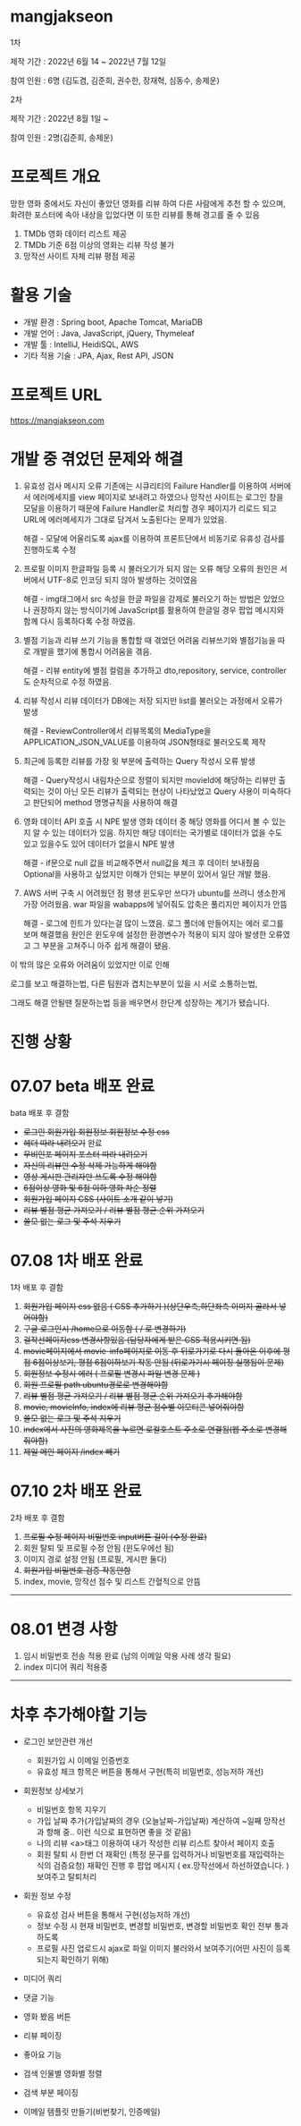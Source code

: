# mangjakseon
1차 

제작 기간 : 2022년 6월 14 ~ 2022년 7월 12일

참여 인원 : 6명 (김도겸, 김준희, 권수한, 장재혁, 심동수, 송제운)

2차

제작 기간 : 2022년 8월 1일 ~

참여 인원 : 2명(김준희, 송제운)



# 프로젝트 개요
망한 영화 중에서도 자신이 좋았던 영화를 리뷰 하여
다른 사람에게 추천 할 수 있으며,
화려한 포스터에 속아 내상을 입었다면 이 또한 리뷰를 통해 경고를 줄 수 있음


1. TMDb 영화 데이터 리스트 제공
2. TMDb 기준 6점 이상의 영화는 리뷰 작성 불가
3. 망작선 사이트 자체 리뷰 평점 제공

# 활용 기술
* 개발 환경 : Spring boot, Apache Tomcat, MariaDB
* 개발 언어 : Java, JavaScript, jQuery, Thymeleaf
* 개발 툴 : IntelliJ, HeidiSQL, AWS
* 기타 적용 기술 : JPA, Ajax, Rest API, JSON

# 프로젝트 URL
https://mangjakseon.com


# 개발 중 겪었던 문제와 해결
1. 유효성 검사 메시지 오류
   기존에는 시큐리티의 Failure Handler를 이용하여 서버에서 에러메세지를 view 페이지로
   보내려고 하였으나 망작선 사이트는 로그인 창을 모달을 이용하기 때문에 Failure Handler로 처리할 경우
   페이지가 리로드 되고 URL에 에러메세지가 그대로 담겨서 노출된다는 문제가 있었음.


      해결 - 모달에 어울리도록 ajax를 이용하여 프론트단에서 비동기로 유휴성 검사를 진행하도록 수정


2. 프로필 이미지 한글파일 등록 시 불러오기가 되지 않는 오류
   해당 오류의 원인은 서버에서 UTF-8로 인코딩 되지 않아 발생하는 것이였음


      해결 - img태그에서 src 속성을 한글 파일을 
      강제로 불러오기 하는 방법은 있었으나 권장하지 않는 방식이기에
      JavaScript를 활용하여 한글일 경우 팝업 메시지와 함께 다시 등록하다록 수정 하였음.


3. 별점 기능과 리뷰 쓰기 기능을 통합할 때 겪었던 어려움
   리뷰쓰기와 별점기능을 따로 개발을 했기에 통합시 어려움을 겪음.


      해결 - 리뷰 entity에 별점 컬럼을 추가하고 
      dto,repository, service, controller 도 순차적으로 수정 하였음.


4. 리뷰 작성시 리뷰 데이터가 DB에는 저장 되지만 list를 불러오는 과정에서 오류가 발생
   

      해결 - ReviewController에서 리뷰목록의 MediaType을 APPLICATION_JSON_VALUE를 
      이용하여 JSON형태로 불러오도록 제작


5. 최근에 등록한 리뷰를 가장 윗 부분에 출력하는 Query 작성시 오류 발생


      해결 - Query작성시 내림차순으로 정렬이 되지만 movieId에 해당하는 리뷰만 출력되는 것이 아닌
      모든 리뷰가 출력되는 현상이 나타났었고 
      Query 사용이 미숙하다고 판단되어 method 명명규칙을 사용하여 해결


6. 영화 데이터 API 호출 시 NPE 발생
   영화 데이터 중 해당 영화를 어디서 볼 수 있는지 알 수 있는 데이터가 있음.
   하지만 해당 데이터는 국가별로 데이터가 없을 수도 있고 있을수도 있어 데이터가 없을시 NPE 발생


      해결 - if문으로 null 값을 비교해주면서 null값을 체크 후 데이터 보내줬음
      Optional을 사용하고 싶었지만 이해가 안되는 부분이 있어서 일단 개발 했음.


7. AWS 서버 구축 시 어려웠던 점
   평생 윈도우만 쓰다가 ubuntu를 쓰려니 생소한게 가장 어려웠음.
   war 파일을 wabapps에 넣어줘도 압축은 풀리지만 페이지가 안뜸


      해결 - 로그에 힌트가 있다는걸 많이 느꼈음.
      로그 폴더에 만들어지는 에러 로그를 보며 해결했음
      원인은 윈도우에 설정한 환경변수가 적용이 되지 않아 발생한 오류였고 
      그 부분을 고쳐주니 아주 쉽게 해결이 됐음.

이 밖의 많은 오류와 어려움이 있었지만 이로 인해

로그를 보고 해결하는법, 다른 팀원과 겹치는부분이 있을 시 서로 소통하는법,

그래도 해결 안될땐 질문하는법 등을 배우면서 한단계 성장하는 계기가 됐습니다.

# 진행 상황


# 07.07 beta 배포 완료

bata 배포 후 결함
* ~~로그인 회원가입 회원정보 회원정보 수정 css~~ 
* ~~헤더 따라 내려오기~~ 완료
* ~~무비인포 페이지 포스터 따라 내려오기~~ 
* ~~자신의 리뷰만 수정 삭제 가능하게 해야함~~ 
* ~~영상 게시판 관리자만 쓰도록 수정 해야함~~ 
* ~~6점이상 영화 및 6점 이하 영화 차순 정렬~~
* ~~회원가입 페이지 CSS (사이트 소개 같이 넣기)~~
* ~~리뷰 별점 평균 가져오기 / 리뷰 별점 평균 순위 가져오기~~
* ~~쓸모 없는 로그 및 주석 지우기~~

# 07.08 1차 배포 완료

1차 배포 후 결함
1. ~~회원가입 페이지 css 없음 ( CSS 추가하기 )(상단우측,하단좌측 이미지 골라서 넣어야함)~~
2. ~~구글 로그인시 /home으로 이동함 ( / 로 변경하기)~~
3. ~~걸작선페이지css 변경사항있음 (담당자에게 받은 CSS 적용시키면 됨)~~
4. ~~movie페이지에서 movie-info페이지로 이동 후 뒤로가기로 다시 돌아온 이후에
   평점 6점이상보기, 평점 6점이하보기 작동 안됨 (뒤로가기시 페이징 실행됨이 문제)~~
5. ~~회원정보 수정시 에러 ( 프로필 변경시 파일 변경 문제 )~~
6. ~~회원 프로필 path ubuntu경로로 변경해야함~~
7. ~~리뷰 별점 평균 가져오기 / 리뷰 별점 평균 순위 가져오기 추가해야함~~
8. ~~movie, movieInfo, index에 리뷰 평균 점수별 이모티콘 넣어줘야함~~
9. ~~쓸모 없는 로그 및 주석 지우기~~
10. ~~index에서 사진의 영화제목을 누르면 로컬호스트 주소로 연결됨(웹 주소로 변경해 줘야함)~~
11. ~~제일 메인 페이지 /index 빼기~~


# 07.10 2차 배포 완료

2차 배포 후 결함
1. ~~프로필 수정 페이지 비밀번호 input버튼 길이 (수정 완료)~~
2. 회원 탈퇴 및 프로필 수정 안됨 (윈도우에선 됨)
3. 이미지 경로 설정 안됨 (프로필, 게시판 둘다)
4. ~~회원가입 비밀번호 검증 작동안함~~
5. index, movie, 망작선 점수 및 리스트 간혈적으로 안뜸 
-------------------------------------------------

# 08.01 변경 사항
1. 임시 비밀번호 전송 적용 완료 (남의 이메일 악용 사례 생각 필요)
2. index 미디어 쿼리 적용중

-------------------------------------------------

# 차후 추가해야할 기능
* 로그인 보안관련 개선
  * 회원가입 시 이메일 인증번호
  * 유효성 체크 항목은 버튼을 통해서 구현(특히 비밀번호, 성능저하 개선)
  
* 회원정보 상세보기
  * 비밀번호 항목 지우기
  * 가입 날짜 추가(가입날짜의 경우 (오늘날짜-가입날짜) 계산하여 ~일째 망작선과 항해 중.. 이런 식으로 표현하면 좋을 것 같음)
  * 나의 리뷰 \<a>태그 이용하여 내가 작성한 리뷰 리스트 찾아서 페이지 호출
  * 회원 탈퇴 시 한번 더 재확인 (특정 문구를 입력하거나 비밀번호를 재입력하는 식의 검증요청)
    재확인 진행 후 팝업 메시지 ( ex.망작선에서 하선하였습니다. ) 보여주고 탈퇴처리

* 회원 정보 수정
  * 유효성 검사 버튼을 통해서 구현(성능저하 개선)
  * 정보 수정 시 현재 비밀번호, 변경할 비밀번호, 변경할 비밀번호 확인 전부 통과하도록
  * 프로필 사진 업로드시 ajax로 파일 이미지 불러와서 보여주기(어떤 사진이 등록되는지 확인하기 위해)
  
* 미디어 쿼리
* 댓글 기능
* 영화 봤음 버튼
* 리뷰 페이징
* 좋아요 기능
* 검색 인물별 영화별 정렬
* 검색 부분 페이징
* 이메일 템플릿 만들기(비번찾기, 인증메일)